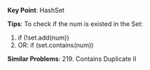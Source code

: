 **Key Point**:
HashSet

**Tips**:
To check if the num is existed in the Set:

1. if (!set.add(num))
2. OR: if (set.contains(num))

**Similar Problems**: 219. Contains Duplicate II
